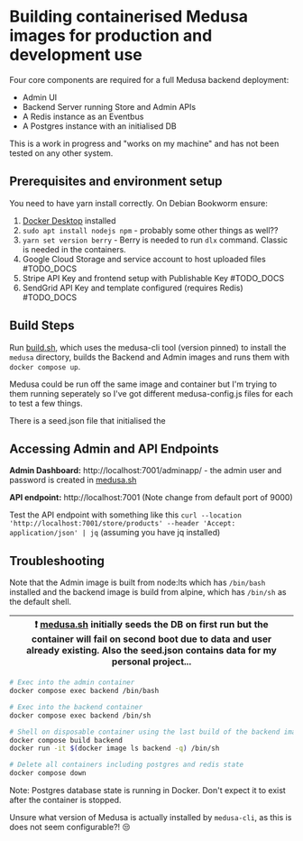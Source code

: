 # Building containerised Medusa images for production and development use

Four core components are required for a full Medusa backend deployment:

- Admin UI
- Backend Server running Store and Admin APIs
- A Redis instance as an Eventbus
- A Postgres instance with an initialised DB

This is a work in progress and "works on my machine" and has not been tested on any other system.

## Prerequisites and environment setup

You need to have yarn install correctly. On Debian Bookworm ensure:

1. [Docker Desktop](https://www.docker.com/products/docker-desktop/) installed
1. `sudo apt install nodejs npm` - probably some other things as well??
1. `yarn set version berry` - Berry is needed to run `dlx` command. Classic is needed in the containers.
1. Google Cloud Storage and service account to host uploaded files #TODO_DOCS
1. Stripe API Key and frontend setup with Publishable Key #TODO_DOCS
1. SendGrid API Key and template configured (requires Redis) #TODO_DOCS


## Build Steps

Run [build.sh](./build.sh), which uses the medusa-cli tool (version pinned) to install the `medusa` directory, builds the Backend and Admin images and runs them with `docker compose up`.

Medusa could be run off the same image and container but I'm trying to them running seperately so I've got different medusa-config.js files for each to test a few things.

There is a seed.json file that initialised the 

## Accessing Admin and API Endpoints

**Admin Dashboard:** http://localhost:7001/adminapp/ - the admin user and password is created in [medusa.sh](./medusa.sh)

**API endpoint:** http://localhost:7001 (Note change from default port of 9000)

Test the API endpoint with something like this `curl --location 'http://localhost:7001/store/products' --header 'Accept: application/json' | jq` (assuming you have jq installed)

## Troubleshooting

Note that the Admin image is built from node:lts which has `/bin/bash` installed and the backend image is build from alpine, which has `/bin/sh` as the default shell.

| :exclamation: [medusa.sh](./medusa.sh) initially seeds the DB on first run but the container will fail on second boot due to data and user already existing. Also the seed.json contains data for my personal project...|
|---------------------------------------------------------------------------------------------------------------------------------------------|


```bash
# Exec into the admin container
docker compose exec backend /bin/bash

# Exec into the backend container
docker compose exec backend /bin/sh

# Shell on disposable container using the last build of the backend image
docker compose build backend
docker run -it $(docker image ls backend -q) /bin/sh

# Delete all containers including postgres and redis state
docker compose down
```

Note: Postgres database state is running in Docker. Don't expect it to exist after the container is stopped.

Unsure what version of Medusa is actually installed by `medusa-cli`, as this is does not seem configurable?! :unamused:
